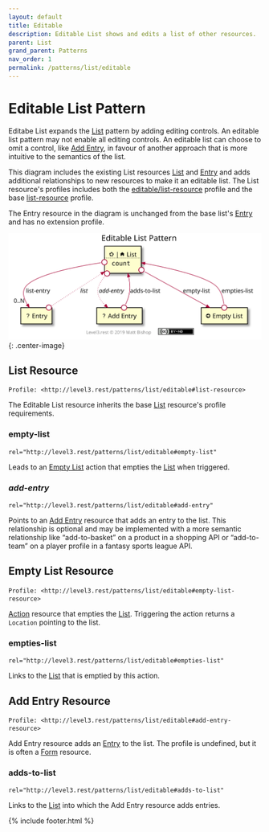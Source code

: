 ```yaml
---
layout: default
title: Editable
description: Editable List shows and edits a list of other resources.
parent: List
grand_parent: Patterns
nav_order: 1
permalink: /patterns/list/editable
---
```

# Editable List Pattern

Editabe List expands the [List](../list.md) pattern by adding editing controls. An editable list pattern may not enable all editing controls. An editable list can choose to omit a control, like [Add Entry](#add-entry-resource), in favour of another approach that is more intuitive to the semantics of the list. 

This diagram includes the existing List resources [List](../list.md#list-resource) and [Entry](../list.md#entry-resource) and adds additional relationships to new resources to make it an editable list. The List resource's profiles includes both the [editable/list-resource](#list-resource) profile and the base [list-resource](../list.md#list-resource) profile.

The Entry resource in the diagram is unchanged from the base list's [Entry](../list.md#entry-resource) and has no extension profile.

![](editable/relations.svg){: .center-image}

## List Resource

```
Profile: <http://level3.rest/patterns/list/editable#list-resource>
```

The Editable List resource inherits the base [List](../list.md#list-resource) resource's profile requirements.

### empty-list

```
rel="http://level3.rest/patterns/list/editable#empty-list"
```

Leads to an [Empty List](#empty-list-resource) action that empties the [List](#list-resource) when triggered.

### *add-entry*

```
rel="http://level3.rest/patterns/list/editable#add-entry"
```

Points to an [Add Entry](#add-entry-resource) resource that adds an entry to the list. This relationship is optional and may be implemented with a more semantic relationship like “add-to-basket” on a product in a shopping API or “add-to-team” on a player profile in a fantasy sports league API.

## Empty List Resource

```
Profile: <http://level3.rest/patterns/list/editable#empty-list-resource>
```

[Action](../../profiles/action.md) resource that empties the [List](#list-resource). Triggering the action returns a `Location` pointing to the list.

### empties-list

```
rel="http://level3.rest/patterns/list/editable#empties-list"
```

Links to the [List](#list-resource) that is emptied by this action.

## Add Entry Resource

```
Profile: <http://level3.rest/patterns/list/editable#add-entry-resource>
```

Add Entry resource adds an [Entry](../list.md#entry-resource) to the list. The profile is undefined, but it is often a [Form](../../profiles/form.md) resource.

### adds-to-list

```
rel="http://level3.rest/patterns/list/editable#adds-to-list"
```

Links to the [List](#list-resource) into which the Add Entry resource adds entries.

{% include footer.html %}
